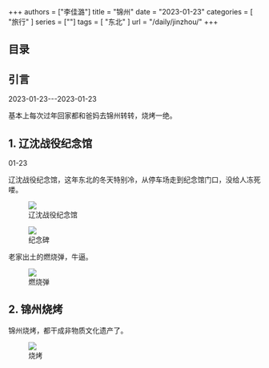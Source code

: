 +++
authors = ["李佳潞"]
title = "锦州"
date = "2023-01-23"
categories = [
    "旅行"
]
series = [""]
tags = [
    "东北"
]
url = "/daily/jinzhou/"
+++
<!DOCTYPE html>
<html lang="zh-CN">
<head>
    <meta charset="UTF-8">
    <meta name="viewport" content="width=device-width, initial-scale=1.0">
    <link rel="stylesheet" href="/assets/css/styles.css">
    <script src="/assets/js/toc.js"></script>    
</head>
<body>
    <article>
        <nav>
            <h2>目录</h2>
            <ul id="toc">
                <!-- 目录项会在这里动态生成 -->
            </ul>
        </nav>
        <section>
            <h2>引言</h2>
            <p>2023-01-23---2023-01-23</p>
            <p>         基本上每次过年回家都和爸妈去锦州转转，烧烤一绝。</p>
        </section>
        <section>
            <h2>1. 辽沈战役纪念馆</h2>
            <p>01-23 <i class="fas fa-sun"></i></p>
            <p>         辽沈战役纪念馆，这年东北的冬天特别冷，从停车场走到纪念馆门口，没给人冻死喽。</p>
            <div class="container">
                <div class="image">
                    <figure>
                        <a data-fancybox="gallery" href="https://cdn.heirenlop.com/daily-record/jinzhou1.jpg">
    <img src="https://cdn.heirenlop.com/daily-record/jinzhou1.jpg" loading="lazy">
</a>
                        <figcaption>辽沈战役纪念馆</figcaption>
                    </figure>
                </div>
            </div>
        </section>
        <section>
            <div class="container">
                <div class="image">
                    <figure>
                        <a data-fancybox="gallery" href="https://cdn.heirenlop.com/daily-record/jinzhou2.jpg">
    <img src="https://cdn.heirenlop.com/daily-record/jinzhou2.jpg" loading="lazy">
</a>
                        <figcaption>纪念碑</figcaption>
                    </figure>
                </div>
            </div>
        </section>
        <section>
            <p>         老家出土的燃烧弹，牛逼。</p>
            <div class="container">
                <div class="image">
                    <figure>
                        <a data-fancybox="gallery" href="https://cdn.heirenlop.com/daily-record/jinzhou3.jpg">
    <img src="https://cdn.heirenlop.com/daily-record/jinzhou3.jpg" loading="lazy">
</a>
                        <figcaption>燃烧弹</figcaption>
                    </figure>
                </div>
        </section>
        <section>
            <h2>2. 锦州烧烤</h2>
            <p>        锦州烧烤，都干成非物质文化遗产了。</p>
            <div class="container">
                <div class="image">
                    <figure>
                        <a data-fancybox="gallery" href="https://cdn.heirenlop.com/daily-record/jinzhou4.jpg">
    <img src="https://cdn.heirenlop.com/daily-record/jinzhou4.jpg" loading="lazy">
</a>
                        <figcaption>烧烤</figcaption>
                    </figure>
                </div>
        </section>
    </article>
</body>
</html>